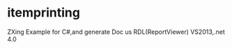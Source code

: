 itemprinting
============

ZXing Example for C#,and generate Doc us RDL(ReportViewer) VS2013,.net 4.0
